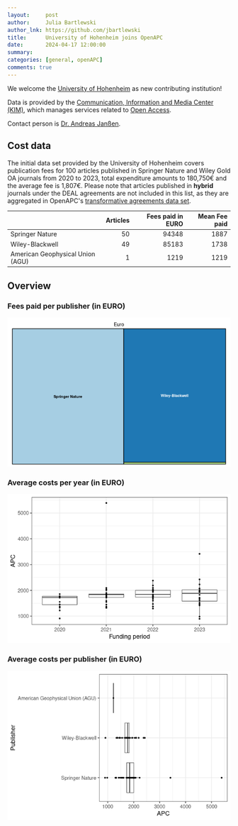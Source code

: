```yaml
---
layout:     post
author:     Julia Bartlewski
author_lnk: https://github.com/jbartlewski
title:      University of Hohenheim joins OpenAPC
date:       2024-04-17 12:00:00
summary:    
categories: [general, openAPC]
comments: true
---
```





We welcome the [University of Hohenheim](https://www.uni-hohenheim.de/en/english) as new contributing institution!

Data is provided by the [Communication, Information and Media Center (KIM)](https://kim.uni-hohenheim.de/en), which manages services related to [Open Access](https://kim.uni-hohenheim.de/en/openaccess).

Contact person is [Dr. Andreas Janßen](mailto:ejournals@uni-hohenheim.de).


## Cost data



The initial data set provided by the University of Hohenheim covers publication fees for 100 articles published in Springer Nature and Wiley Gold OA journals from 2020 to 2023, total expenditure amounts to 180,750€ and the average fee is 1,807€. Please note that articles published in **hybrid** journals under the DEAL agreements are not included in this list, as they are aggregated in OpenAPC's [transformative agreements data set](https://github.com/OpenAPC/openapc-de/tree/master/data/transformative_agreements).




|                                 | Articles| Fees paid in EURO| Mean Fee paid|
|:--------------------------------|--------:|-----------------:|-------------:|
|Springer Nature                  |       50|             94348|          1887|
|Wiley-Blackwell                  |       49|             85183|          1738|
|American Geophysical Union (AGU) |        1|              1219|          1219|



## Overview

### Fees paid per publisher (in EURO)

![plot of chunk tree_hohenheim_2024_04_17_full](/figure/tree_hohenheim_2024_04_17_full-1.png)

###  Average costs per year (in EURO)

![plot of chunk box_hohenheim_2024_04_17_year_full](/figure/box_hohenheim_2024_04_17_year_full-1.png)

###  Average costs per publisher (in EURO)

![plot of chunk box_hohenheim_2024_04_17_publisher_full](/figure/box_hohenheim_2024_04_17_publisher_full-1.png)

